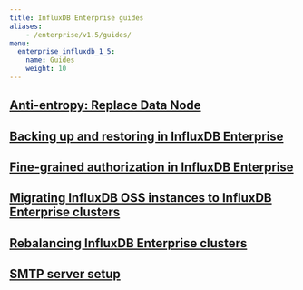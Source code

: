 ```yaml
---
title: InfluxDB Enterprise guides
aliases:
    - /enterprise/v1.5/guides/
menu:
  enterprise_influxdb_1_5:
    name: Guides
    weight: 10
---
```

## [Anti-entropy: Replace Data Node](/enterprise_influxdb/v1.5/guides/anti-entropy/)
## [Backing up and restoring in InfluxDB Enterprise](/enterprise_influxdb/v1.5/guides/backup-and-restore/)
## [Fine-grained authorization in InfluxDB Enterprise](/enterprise_influxdb/v1.5/guides/fine-grained-authorization/)
## [Migrating InfluxDB OSS instances to InfluxDB Enterprise clusters](/enterprise_influxdb/v1.5/guides/migration/)
## [Rebalancing InfluxDB Enterprise clusters](http://localhost:1313/enterprise_influxdb/v1.5/guides/rebalance/)
## [SMTP server setup](/enterprise_influxdb/v1.5/guides/smtp-server/)
